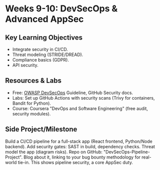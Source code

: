 # Weeks 9-10: DevSecOps & Advanced AppSec

## Key Learning Objectives
- Integrate security in CI/CD.
- Threat modeling (STRIDE/DREAD).
- Compliance basics (GDPR).
- API security.

## Resources & Labs
- Free: [OWASP DevSecOps](https://owasp.org/www-project-devsecops-guideline/latest) Guideline, GitHub Security docs.
- Labs: Set up GitHub Actions with security scans (Trivy for containers, Bandit for Python).
- Course: Coursera "DevOps and Software Engineering" (free audit, security modules).

## Side Project/Milestone
Build a CI/CD pipeline for a full-stack app (React frontend, Python/Node backend). Add security gates: SAST in build, dependency checks. Threat model the app (diagram risks). Repo on GitHub: "DevSecOps-Pipeline-Project". Blog about it, linking to your bug bounty methodology for real-world tie-in. This shows pipeline security, a core AppSec duty.
